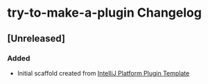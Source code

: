 <!-- Keep a Changelog guide -> https://keepachangelog.com -->

# try-to-make-a-plugin Changelog

## [Unreleased]
### Added
- Initial scaffold created from [IntelliJ Platform Plugin Template](https://github.com/JetBrains/intellij-platform-plugin-template)
